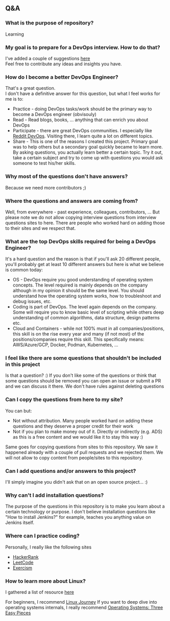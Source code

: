 ## Q&A

### What is the purpose of repository?

Learning

### My goal is to prepare for a DevOps interview. How to do that?

I've added a couple of suggestions [here](prepare_for_interview.md)<br>
Feel free to contribute any ideas and insights you have.

### How do I become a better DevOps Engineer?

That's a great question.<br>
I don't have a definitive answer for this question, but what I feel works for me is to:

  * Practice - doing DevOps tasks/work should be the primary way to become a DevOps engineer (obvisouly)
  * Read - Read blogs, books, ... anything that can enrich you about DevOps
  * Participate - there are great DevOps communities. I especially like [Reddit DevOps](https://www.reddit.com/r/devops). Visiting there, I learn quite a lot on different topics.
  * Share - This is one of the reasons I created this project. Primary goal was to help others but a secondary goal quickly became to learn more. By asking questions, you actually learn better a certain topic. Try it out, take a certain subject and try to come up with questions you would ask someone to test his/her skills.

### Why most of the questions don't have answers?

Because we need more contributors ;)

### Where the questions and answers are coming from?

Well, from everywhere - past experience, colleagues, contributors, ... But please note we do not allow copying interview questions from interview questions sites to here. There are people who worked hard on adding those to their sites and we respect that.

### What are the top DevOps skills required for being a DevOps Engineer?

It's a hard question and the reason is that if you'll ask 20 different people, you'll probably get at least 10 different answers but here is what we believe is common today:

* OS - DevOps require you good understanding of operating system concepts. The level required is mainly depends on the company although in my opinion it should be the same level. You should understand how the operating system works, how to troubleshoot and debug issues, etc.
* Coding is part of DevOps. The level again depends on the company. Some will require you to know basic level of scripting while others deep understanding of common algorithms, data structure, design patterns etc.
* Cloud and Containers - while not 100% must in all companies/positions, this skill is on the rise every year and many (if not most) of the positions/companies require this skill. This specifically means: AWS/Azure/GCP, Docker, Podman, Kubernetes, ...

### I feel like there are some questions that shouldn't be included in this project

Is that a question? :)
If you don't like some of the questions or think that some questions should be removed you can open an issue or submit a PR and we can discuss it there. We don't have rules against deleting questions

### Can I copy the questions from here to my site?

You can but:

* Not without attribution. Many people worked hard on adding these questions and they deserve a proper credit for their work
* Not if you plan to make money out of it. Directly or indirectly (e.g. ADS) as this is a free content and we would like it to stay this way :)

Same goes for copying questions from sites to this repository. We saw it happened already with a couple of pull requests and we rejected them. We will not allow to copy content from people/sites to this repository.

### Can I add questions and/or answers to this project?

I'll simply imagine you didn't ask that on an open source project... :)

### Why can't I add installation questions?

The purpose of the questions in this repository is to make you learn about a certain technology or purpose. I don't believe installation questions like "How to install Jenkins?" for example, teaches you anything value on Jenkins itself.

### Where can I practice coding?

Personally, I really like the following sites

* [HackerRank](https://www.hackerrank.com)
* [LeetCode](https://leetcode.com)
* [Exercism](https://exercism.io)

### How to learn more about Linux?

I gathered a list of resource [here](https://dev.to/abregman/collection-of-linux-resources-3nhk)

For beginners, I recommend [Linux Journey](https://linuxjourney.com)
If you want to deep dive into operating systems internals, I really recommend [Operating Systems: Three Easy Pieces](http://pages.cs.wisc.edu/~remzi/OSTEP)
